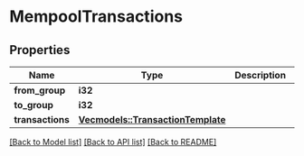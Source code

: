 # MempoolTransactions

## Properties

Name | Type | Description | Notes
------------ | ------------- | ------------- | -------------
**from_group** | **i32** |  | 
**to_group** | **i32** |  | 
**transactions** | [**Vec<models::TransactionTemplate>**](TransactionTemplate.md) |  | 

[[Back to Model list]](../README.md#documentation-for-models) [[Back to API list]](../README.md#documentation-for-api-endpoints) [[Back to README]](../README.md)


